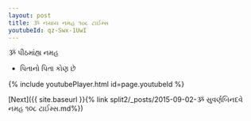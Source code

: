 ```yaml
---
layout: post
title: ૐ નયાય નમહ ૧૦૮ ટાઈમ્સ
youtubeId: qz-Swx-1UwI
---
```

 
 
 ૐ પીઠમાંહ્ય નમહ  
 
 -  પિતાનો પિતા કોણ છે 
 
  
 
  
 
 
 
 
 
 


{% include youtubePlayer.html id=page.youtubeId %}
 
[Next]({{ site.baseurl }}{% link  split2/_posts/2015-09-02-ૐ સુવર્ણબિનદવે નમહ  ૧૦૮ ટાઈમ્સ.md%})
 
